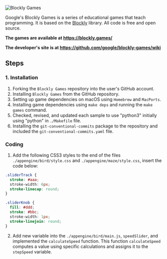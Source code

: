 ![Blockly Games](https://raw.githubusercontent.com/wiki/google/blockly-games/title.png)

Google's Blockly Games is a series of educational games that teach programming.
It is based on the [Blockly](https://developers.google.com/blockly/) library.
All code is free and open source.

**The games are available at https://blockly.games/**

**The developer's site is at https://github.com/google/blockly-games/wiki**

## Steps

### 1. Installation
1. Forking the `Blockly Games` repository into the user's GitHub account.
2. Installing `Blockly Games` from the GitHub repository.
3. Setting up game dependencies on macOS using `Homebrew` and `MacPorts`.
4. Installing game dependencies using `make deps` and running the `make games` command.
5. Checked, revised, and updated each sample to use "python3" initially using "python" in `./Makefile` file.
6. Installing the `git-conventional-commits` package to the repository and included the `git-conventional-commits.yaml` file.

### Coding
1. Add the following CSS3 styles to the end of the files `./appengine/bird/style.css` and `./appengine/maze/style.css`, insert the code below:

```css
.sliderTrack {
  stroke: #aaa;
  stroke-width: 6px;
  stroke-linecap: round;
}

.sliderKnob {
  fill: #ddd;
  stroke: #bbc;
  stroke-width: 1px;
  stroke-linejoin: round;
}
```
2. Add new variable into the `./appengine/bird/main.js`, `speedSlider`, and implemented the `calculateSpeed` function. This function `calculateSpeed` computes a value using specific calculations and assigns it to the `stepSpeed` variable.
